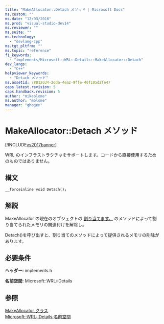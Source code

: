 ```yaml
---
title: "MakeAllocator::Detach メソッド | Microsoft Docs"
ms.custom: ""
ms.date: "12/03/2016"
ms.prod: "visual-studio-dev14"
ms.reviewer: ""
ms.suite: ""
ms.technology: 
  - "devlang-cpp"
ms.tgt_pltfrm: ""
ms.topic: "reference"
f1_keywords: 
  - "implements/Microsoft::WRL::Details::MakeAllocator::Detach"
dev_langs: 
  - "C++"
helpviewer_keywords: 
  - "Detach メソッド"
ms.assetid: 78012634-2dda-4ea2-9ffe-40f105d2fe47
caps.latest.revision: 5
caps.handback.revision: 5
author: "mikeblome"
ms.author: "mblome"
manager: "ghogen"
---
```

# MakeAllocator::Detach メソッド
[!INCLUDE[vs2017banner](../assembler/inline/includes/vs2017banner.md)]

WRL のインフラストラクチャをサポートします。コードから直接使用するためのものではありません。  
  
## 構文  
  
```  
__forceinline void Detach();  
```  
  
## 解説  
 MakeAllocator の現在のオブジェクトの [割り当てます。](../Topic/MakeAllocator::Allocate%20Method.md) のメソッドによって割り当てられたメモリの関連付けを解除し。  
  
 Detach\(\)を呼び出すと、割り当てのメソッドによって提供されるメモリの削除があります。  
  
## 必要条件  
 **ヘッダー:** implements.h  
  
 **名前空間:** Microsoft::WRL::Details  
  
## 参照  
 [MakeAllocator クラス](../windows/makeallocator-class.md)   
 [Microsoft::WRL::Details 名前空間](../windows/microsoft-wrl-details-namespace.md)